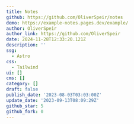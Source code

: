 ```yaml
---
title: Notes
github: https://github.com/OliverSpeir/notes
demo: https://example-notes.pages.dev/example/
author: OliverSpeir
author_link: https://github.com/OliverSpeir
date: 2024-11-28T12:33:20.121Z
description: ''
ssg:
  - Astro
css:
  - Tailwind
ui: []
cms: []
category: []
draft: false
publish_date: '2023-08-03T03:03:00Z'
update_date: '2023-09-13T08:09:29Z'
github_star: 5
github_fork: 0
---
```

